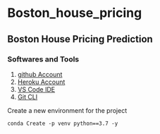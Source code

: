 # Boston_house_pricing

## Boston House Pricing Prediction

### Softwares and Tools

1. [github Account](https://github.com)
2. [Heroku Account](https://heroku.com)
3. [VS Code IDE](https://code.visualstudio.com/)
4. [Git CLI](https://https://git-scm.com/downloads)

Create a new environment for the project

```
conda Create -p venv python==3.7 -y
```
